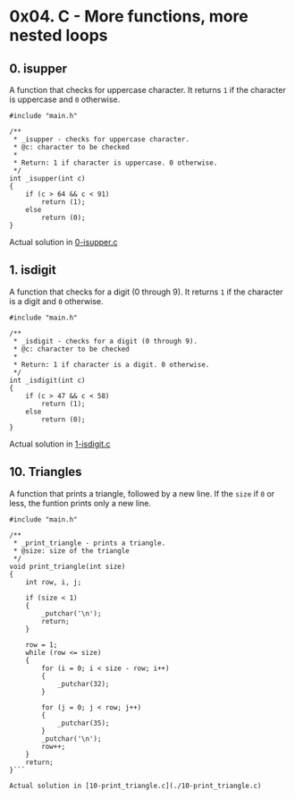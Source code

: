 # 0x04. C - More functions, more nested loops

## 0. isupper

A function that checks for uppercase character. It returns `1` if the character is uppercase and `0` otherwise.

```
#include "main.h"

/**
 * _isupper - checks for uppercase character.
 * @c: character to be checked
 *
 * Return: 1 if character is uppercase. 0 otherwise.
 */
int _isupper(int c)
{
	if (c > 64 && c < 91)
		return (1);
	else
		return (0);
}
```

Actual solution in [0-isupper.c](./0-isupper.c)

## 1. isdigit 

A function that checks for a digit (0 through 9). It returns `1` if the character is a digit and `0` otherwise.

```
#include "main.h"

/**
 * _isdigit - checks for a digit (0 through 9).
 * @c: character to be checked
 *
 * Return: 1 if character is a digit. 0 otherwise.
 */
int _isdigit(int c)
{
	if (c > 47 && c < 58)
		return (1);
	else
		return (0);
}
```

Actual solution in [1-isdigit.c](./1-isdigit.c)

## 10. Triangles

A function that prints a triangle, followed by a new line. If the `size` if `0` or less, the funtion prints only a new line. 

```
#include "main.h"

/**
 * _print_triangle - prints a triangle.
 * @size: size of the triangle 
 */
void print_triangle(int size)
{
	int row, i, j;

	if (size < 1)
	{
		_putchar('\n');
		return;
	}
	
	row = 1;
	while (row <= size)
	{
		for (i = 0; i < size - row; i++)
		{
			_putchar(32);
		}

		for (j = 0; j < row; j++)
		{
			_putchar(35);
		}
		_putchar('\n');
		row++;
	}
	return;
}```

Actual solution in [10-print_triangle.c](./10-print_triangle.c)
